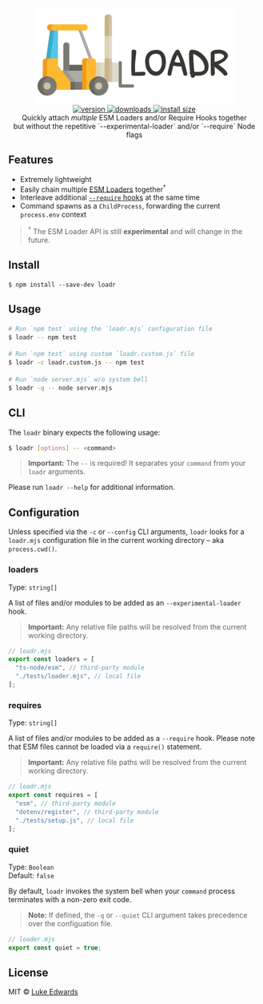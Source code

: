 <div align="center">
  <img src="logo.png" alt="loadr" width="400" />
</div>

<div align="center">
  <a href="https://npmjs.org/package/loadr">
    <img src="https://badgen.now.sh/npm/v/loadr" alt="version" />
  </a>
  <!-- <a href="https://github.com/lukeed/loadr/actions">
    <img src="https://github.com/lukeed/loadr/workflows/CI/badge.svg" alt="CI" />
  </a> -->
  <a href="https://npmjs.org/package/loadr">
    <img src="https://badgen.now.sh/npm/dm/loadr" alt="downloads" />
  </a>
  <a href="https://packagephobia.now.sh/result?p=loadr">
    <img src="https://packagephobia.now.sh/badge?p=loadr" alt="install size" />
  </a>
</div>

<div align="center">
  Quickly attach <em>multiple</em> ESM Loaders and/or Require Hooks together <br>
	but without the repetitive `--experimental-loader` and/or `--require` Node flags
</div>


## Features

* Extremely lightweight
* Easily chain multiple [ESM Loaders](https://nodejs.org/api/esm.html#esm_loaders) together<sup>†</sup>
* Interleave additional [`--require` hooks](https://nodejs.org/api/cli.html#cli_r_require_module) at the same time
* Command spawns as a `ChildProcess`, forwarding the current `process.env` context

> <sup>†</sup> The ESM Loader API is still **experimental** and will change in the future.

## Install

```
$ npm install --save-dev loadr
```


## Usage

```sh
# Run `npm test` using the `loadr.mjs` configuration file
$ loadr -- npm test

# Run `npm test` using custom `loadr.custom.js` file
$ loadr -c loadr.custom.js -- npm test

# Run `node server.mjs` w/o system bell
$ loadr -q -- node server.mjs
```


## CLI

The `loadr` binary expects the following usage:

```sh
$ loadr [options] -- <command>
```

> **Important:** The `--` is required! It separates your `command` from your `loadr` arguments.

Please run `loadr --help` for additional information.

## Configuration

Unless specified via the `-c` or `--config` CLI arguments, `loadr` looks for a `loadr.mjs` configuration file in the current working directory – aka `process.cwd()`.

### loaders
Type: `string[]`

A list of files and/or modules to be added as an `--experimental-loader` hook.

> **Important:** Any relative file paths will be resolved from the current working directory.

```js
// loadr.mjs
export const loaders = [
  "ts-node/esm", // third-party module
  "./tests/loader.mjs", // local file
];
```

### requires
Type: `string[]`

A list of files and/or modules to be added as a `--require` hook. Please note that ESM files cannot be loaded via a `require()` statement.

> **Important:** Any relative file paths will be resolved from the current working directory.

```js
// loadr.mjs
export const requires = [
  "esm", // third-party module
  "dotenv/register", // third-party module
  "./tests/setup.js", // local file
];
```

### quiet
Type: `Boolean`<br>
Default: `false`

By default, `loadr` invokes the system bell when your `command` process terminates with a non-zero exit code.

> **Note:** If defined, the `-q` or `--quiet` CLI argument takes precedence over the configuation file.

```js
// loader.mjs
export const quiet = true;
```

## License

MIT © [Luke Edwards](https://lukeed.com)
